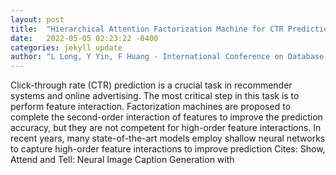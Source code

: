 ```yaml
---
layout: post
title:  "Hierarchical Attention Factorization Machine for CTR Prediction"
date:   2022-05-05 02:23:22 -0400
categories: jekyll update
author: "L Long, Y Yin, F Huang - International Conference on Database Systems for , 2022"
---
```

Click-through rate (CTR) prediction is a crucial task in recommender systems and online advertising. The most critical step in this task is to perform feature interaction. Factorization machines are proposed to complete the second-order interaction of features to improve the prediction accuracy, but they are not competent for high-order feature interactions. In recent years, many state-of-the-art models employ shallow neural networks to capture high-order feature interactions to improve prediction Cites: Show, Attend and Tell: Neural Image Caption Generation with